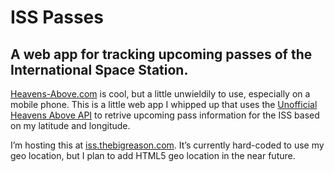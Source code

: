 # ISS Passes

## A web app for tracking upcoming passes of the International Space Station.

[Heavens-Above.com](http://heavens-above.com) is cool, but a little unwieldily to use, especially on a mobile phone. This is a little web app I whipped up that uses the [Unofficial Heavens Above API](http://uhaapi.com/) to retrive upcoming pass information for the ISS based on my latitude and longitude.

I’m hosting this at [iss.thebigreason.com](http://iss.thebigreason.com). It’s currently hard-coded to use my geo location, but I plan to add HTML5 geo location in the near future.



